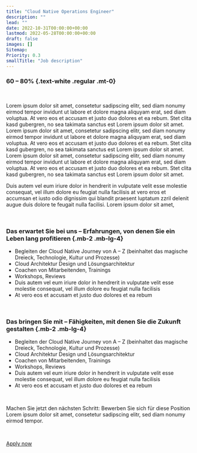 ```yaml
---
title: "Cloud Native Operations Engineer"
description: ""
lead: ""
date: 2022-10-31T00:00:00+00:00
lastmod: 2022-05-28T00:00:00+00:00
draft: false
images: []
Sitemap:
Priority: 0.3
smallTitle: "Job description"
---
```


### 60 – 80% {.text-white .regular .mt-0}

&nbsp;

Lorem ipsum dolor sit amet, consetetur sadipscing elitr, sed diam nonumy eirmod tempor invidunt ut labore et dolore magna aliquyam erat, sed diam voluptua. At vero eos et accusam et justo duo dolores et ea rebum. Stet clita kasd gubergren, no sea takimata sanctus est Lorem ipsum dolor sit amet. Lorem ipsum dolor sit amet, consetetur sadipscing elitr, sed diam nonumy eirmod tempor invidunt ut labore et dolore magna aliquyam erat, sed diam voluptua. At vero eos et accusam et justo duo dolores et ea rebum. Stet clita kasd gubergren, no sea takimata sanctus est Lorem ipsum dolor sit amet. Lorem ipsum dolor sit amet, consetetur sadipscing elitr, sed diam nonumy eirmod tempor invidunt ut labore et dolore magna aliquyam erat, sed diam voluptua. At vero eos et accusam et justo duo dolores et ea rebum. Stet clita kasd gubergren, no sea takimata sanctus est Lorem ipsum dolor sit amet.

Duis autem vel eum iriure dolor in hendrerit in vulputate velit esse molestie consequat, vel illum dolore eu feugiat nulla facilisis at vero eros et accumsan et iusto odio dignissim qui blandit praesent luptatum zzril delenit augue duis dolore te feugait nulla facilisi. Lorem ipsum dolor sit amet,

&nbsp;

### Das erwartet Sie bei uns – Erfahrungen, von denen Sie ein Leben lang profitieren {.mb-2 .mb-lg-4}

- Begleiten der Cloud Native Journey von A – Z (beinhaltet das magische Dreieck, Technologie, Kultur und Prozesse)
- Cloud Architektur Design und Lösungsarchitektur
- Coachen von Mitarbeitenden, Trainings
- Workshops, Reviews
- Duis autem vel eum iriure dolor in hendrerit in vulputate velit esse molestie consequat, vel illum dolore eu feugiat nulla facilisis
- At vero eos et accusam et justo duo dolores et ea rebum

&nbsp;

### Das bringen Sie mit – Fähigkeiten, mit denen Sie die Zukunft gestalten {.mb-2 .mb-lg-4}

- Begleiten der Cloud Native Journey von A – Z (beinhaltet das magische Dreieck, Technologie, Kultur und Prozesse)
- Cloud Architektur Design und Lösungsarchitektur
- Coachen von Mitarbeitenden, Trainings
- Workshops, Reviews
- Duis autem vel eum iriure dolor in hendrerit in vulputate velit esse molestie consequat, vel illum dolore eu feugiat nulla facilisis
- At vero eos et accusam et justo duo dolores et ea rebum

&nbsp;

Machen Sie jetzt den nächsten Schritt: Bewerben Sie sich für diese Position Lorem ipsum dolor sit amet, consetetur sadipscing elitr, sed diam nonumy eirmod tempor.

&nbsp;

<a class="btn btn-primary rounded-pill" href="mailto:hallo@rokt.cloud">Apply now</a>
